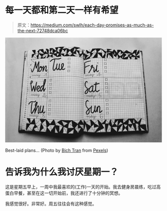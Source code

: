 # 每一天都和第二天一样有希望

> 原文：<https://medium.com/swlh/each-day-promises-as-much-as-the-next-72748dca06bc>

![](img/08571bfed46ac6100080dad63540710c.png)

Best-laid plans… (Photo by [Bich Tran](https://www.pexels.com/@thngocbich?utm_content=attributionCopyText&utm_medium=referral&utm_source=pexels) from [Pexels](https://www.pexels.com/photo/white-and-black-weekly-planner-on-gray-surface-1059383/?utm_content=attributionCopyText&utm_medium=referral&utm_source=pexels))

# 告诉我为什么我讨厌星期一？

这是星期五早上，一周中我最喜欢的(工作)一天的开始。我去健身房晨练，吃过高蛋白早餐，甚至在这一切开始前，我还进行了十分钟的冥想。

我感觉很好。非常好。周五往往会有这种感觉。